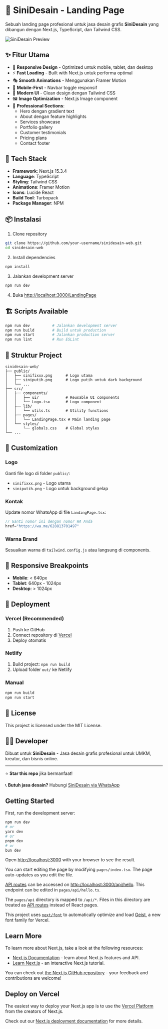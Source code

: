 # 🎨 SiniDesain - Landing Page

Sebuah landing page profesional untuk jasa desain grafis **SiniDesain** yang dibangun dengan Next.js, TypeScript, dan Tailwind CSS.

![SiniDesain Preview](https://via.placeholder.com/800x400/4F46E5/FFFFFF?text=SiniDesain+Landing+Page)

## ✨ Fitur Utama

- 🎯 **Responsive Design** - Optimized untuk mobile, tablet, dan desktop
- ⚡ **Fast Loading** - Built with Next.js untuk performa optimal
- 🎭 **Smooth Animations** - Menggunakan Framer Motion
- 📱 **Mobile-First** - Navbar toggle responsif
- 🎨 **Modern UI** - Clean design dengan Tailwind CSS
- 🖼️ **Image Optimization** - Next.js Image component
- 💼 **Professional Sections**:
  - Hero dengan gradient text
  - About dengan feature highlights
  - Services showcase
  - Portfolio gallery
  - Customer testimonials
  - Pricing plans
  - Contact footer

## 🚀 Tech Stack

- **Framework**: Next.js 15.3.4
- **Language**: TypeScript
- **Styling**: Tailwind CSS
- **Animations**: Framer Motion
- **Icons**: Lucide React
- **Build Tool**: Turbopack
- **Package Manager**: NPM

## 📦 Instalasi

1. Clone repository
```bash
git clone https://github.com/your-username/sinidesain-web.git
cd sinidesain-web
```

2. Install dependencies
```bash
npm install
```

3. Jalankan development server
```bash
npm run dev
```

4. Buka [http://localhost:3000/LandingPage](http://localhost:3000/LandingPage)

## 🏗️ Scripts Available

```bash
npm run dev          # Jalankan development server
npm run build        # Build untuk production
npm run start        # Jalankan production server
npm run lint         # Run ESLint
```

## 📁 Struktur Project

```
sinidesain-web/
├── public/
│   ├── sinifixxx.png      # Logo utama
│   ├── siniputih.png      # Logo putih untuk dark background
│   └── ...
├── src/
│   ├── components/
│   │   ├── ui/            # Reusable UI components
│   │   └── Logo.tsx       # Logo component
│   ├── lib/
│   │   └── utils.ts       # Utility functions
│   ├── pages/
│   │   └── LandingPage.tsx # Main landing page
│   └── styles/
│       └── globals.css    # Global styles
└── ...
```

## 🎨 Customization

### Logo
Ganti file logo di folder `public/`:
- `sinifixxx.png` - Logo utama
- `siniputih.png` - Logo untuk background gelap

### Kontak
Update nomor WhatsApp di file `LandingPage.tsx`:
```typescript
// Ganti nomor ini dengan nomor WA Anda
href="https://wa.me/628813701497"
```

### Warna Brand
Sesuaikan warna di `tailwind.config.js` atau langsung di components.

## 📱 Responsive Breakpoints

- **Mobile**: < 640px
- **Tablet**: 640px - 1024px  
- **Desktop**: > 1024px

## 🚀 Deployment

### Vercel (Recommended)
1. Push ke GitHub
2. Connect repository di [Vercel](https://vercel.com)
3. Deploy otomatis

### Netlify
1. Build project: `npm run build`
2. Upload folder `out/` ke Netlify

### Manual
```bash
npm run build
npm run start
```

## 📄 License

This project is licensed under the MIT License.

## 👨‍💻 Developer

Dibuat untuk **SiniDesain** - Jasa desain grafis profesional untuk UMKM, kreator, dan bisnis online.

---

⭐ **Star this repo** jika bermanfaat!

📞 **Butuh jasa desain?** Hubungi [SiniDesain via WhatsApp](https://wa.me/628813701497)

## Getting Started

First, run the development server:

```bash
npm run dev
# or
yarn dev
# or
pnpm dev
# or
bun dev
```

Open [http://localhost:3000](http://localhost:3000) with your browser to see the result.

You can start editing the page by modifying `pages/index.tsx`. The page auto-updates as you edit the file.

[API routes](https://nextjs.org/docs/pages/building-your-application/routing/api-routes) can be accessed on [http://localhost:3000/api/hello](http://localhost:3000/api/hello). This endpoint can be edited in `pages/api/hello.ts`.

The `pages/api` directory is mapped to `/api/*`. Files in this directory are treated as [API routes](https://nextjs.org/docs/pages/building-your-application/routing/api-routes) instead of React pages.

This project uses [`next/font`](https://nextjs.org/docs/pages/building-your-application/optimizing/fonts) to automatically optimize and load [Geist](https://vercel.com/font), a new font family for Vercel.

## Learn More

To learn more about Next.js, take a look at the following resources:

- [Next.js Documentation](https://nextjs.org/docs) - learn about Next.js features and API.
- [Learn Next.js](https://nextjs.org/learn-pages-router) - an interactive Next.js tutorial.

You can check out [the Next.js GitHub repository](https://github.com/vercel/next.js) - your feedback and contributions are welcome!

## Deploy on Vercel

The easiest way to deploy your Next.js app is to use the [Vercel Platform](https://vercel.com/new?utm_medium=default-template&filter=next.js&utm_source=create-next-app&utm_campaign=create-next-app-readme) from the creators of Next.js.

Check out our [Next.js deployment documentation](https://nextjs.org/docs/pages/building-your-application/deploying) for more details.
